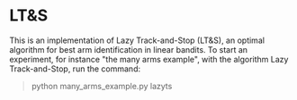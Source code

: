 # LT&S

This is an implementation of Lazy Track-and-Stop (LT&amp;S), an optimal algorithm for best arm identification in linear bandits. To start 
an experiment, for instance "the many arms example", with the algorithm Lazy Track-and-Stop, run the command:

> python many_arms_example.py lazyts 
